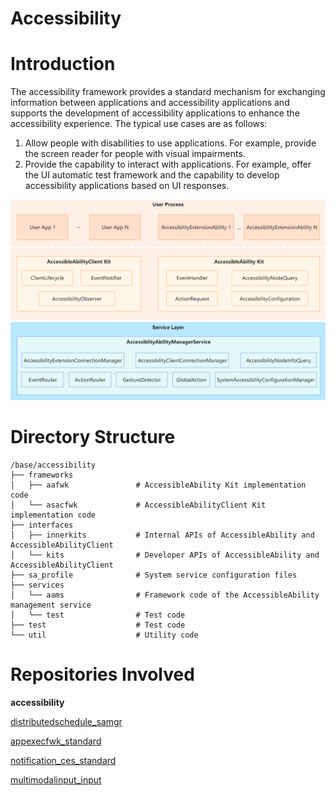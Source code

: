 # Accessibility

# Introduction<a name="intro"></a>

The accessibility framework provides a standard mechanism for exchanging information between applications and accessibility applications and supports the development of accessibility applications to enhance the accessibility experience. The typical use cases are as follows:

1. Allow people with disabilities to use applications. For example, provide the screen reader for people with visual impairments.
1. Provide the capability to interact with applications. For example, offer the UI automatic test framework and the capability to develop accessibility applications based on UI responses.

![](./figures/AccessibilityFramework.png)

# Directory Structure<a name="files"></a>

```
/base/accessibility
├── frameworks
│   ├── aafwk               # AccessibleAbility Kit implementation code
│   └── asacfwk             # AccessibleAbilityClient Kit implementation code
├── interfaces
│   ├── innerkits           # Internal APIs of AccessibleAbility and AccessibleAbilityClient
│   └── kits                # Developer APIs of AccessibleAbility and AccessibleAbilityClient
├── sa_profile              # System service configuration files
├── services
│   └── aams                # Framework code of the AccessibleAbility management service
│   └── test                # Test code
├── test                    # Test code
└── util                    # Utility code
```

# Repositories Involved<a name="relevant"></a>

**accessibility**

[distributedschedule_samgr](https://gitee.com/openharmony/distributedschedule_samgr)

[appexecfwk_standard](https://gitee.com/openharmony/appexecfwk_standard)

[notification_ces_standard](https://gitee.com/openharmony/notification_ces_standard)

[multimodalinput_input](https://gitee.com/openharmony/multimodalinput_input)
